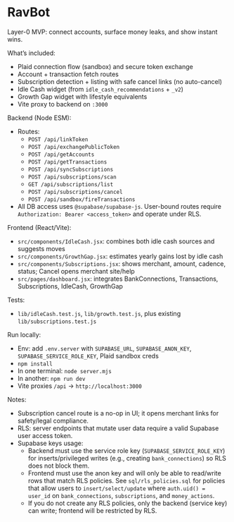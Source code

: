 # RavBot

Layer-0 MVP: connect accounts, surface money leaks, and show instant wins.

What’s included:
- Plaid connection flow (sandbox) and secure token exchange
- Account + transaction fetch routes
- Subscription detection + listing with safe cancel links (no auto-cancel)
- Idle Cash widget (from `idle_cash_recommendations` + `_v2`)
- Growth Gap widget with lifestyle equivalents
- Vite proxy to backend on `:3000`

Backend (Node ESM):
- Routes:
  - `POST /api/linkToken`
  - `POST /api/exchangePublicToken`
  - `POST /api/getAccounts`
  - `POST /api/getTransactions`
  - `POST /api/syncSubscriptions`
  - `POST /api/subscriptions/scan`
  - `GET /api/subscriptions/list`
  - `POST /api/subscriptions/cancel`
  - `POST /api/sandbox/fireTransactions`
- All DB access uses `@supabase/supabase-js`. User-bound routes require `Authorization: Bearer <access_token>` and operate under RLS.

Frontend (React/Vite):
- `src/components/IdleCash.jsx`: combines both idle cash sources and suggests moves
- `src/components/GrowthGap.jsx`: estimates yearly gains lost by idle cash
- `src/components/Subscriptions.jsx`: shows merchant, amount, cadence, status; Cancel opens merchant site/help
- `src/pages/dashboard.jsx`: integrates BankConnections, Transactions, Subscriptions, IdleCash, GrowthGap

Tests:
- `lib/idleCash.test.js`, `lib/growth.test.js`, plus existing `lib/subscriptions.test.js`

Run locally:
- Env: add `.env.server` with `SUPABASE_URL`, `SUPABASE_ANON_KEY`, `SUPABASE_SERVICE_ROLE_KEY`, Plaid sandbox creds
- `npm install`
- In one terminal: `node server.mjs`
- In another: `npm run dev`
- Vite proxies `/api` → `http://localhost:3000`

Notes:
- Subscription cancel route is a no-op in UI; it opens merchant links for safety/legal compliance.
- RLS: server endpoints that mutate user data require a valid Supabase user access token.
 - Supabase keys usage:
   - Backend must use the service role key (`SUPABASE_SERVICE_ROLE_KEY`) for inserts/privileged writes (e.g., creating `bank_connections`) so RLS does not block them.
   - Frontend must use the anon key and will only be able to read/write rows that match RLS policies. See `sql/rls_policies.sql` for policies that allow users to `insert/select/update` where `auth.uid() = user_id` on `bank_connections`, `subscriptions`, and `money_actions`.
   - If you do not create any RLS policies, only the backend (service key) can write; frontend will be restricted by RLS.
